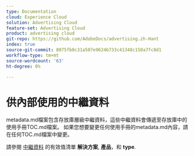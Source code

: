 ```yaml
---
type: Documentation
cloud: Experience Cloud
solution: Advertising Cloud
feature-set: Advertising Cloud
product: advertising cloud
git-repo: https://github.com/AdobeDocs/advertising.zh-Hant
index: true
source-git-commit: 8075fb0c31a507e9624b733c41348c150a7fc8d1
workflow-type: tm+mt
source-wordcount: '63'
ht-degree: 0%

---
```



# 供內部使用的中繼資料

metadata.md檔案包含存放庫層級中繼資料，這些中繼資料會傳遞至存放庫中的使用手冊TOC.md檔案。 如果您想要變更任何使用手冊的metadata.md內容，請在任何TOC.md檔案中變更。

請參閱 [中繼資料](https://experienceleague.adobe.com/docs/authoring-guide-exl/using/editing/user-guide-setup/metadata.html) 的有效值清單 **解決方案**, **產品**，和 **type**.
